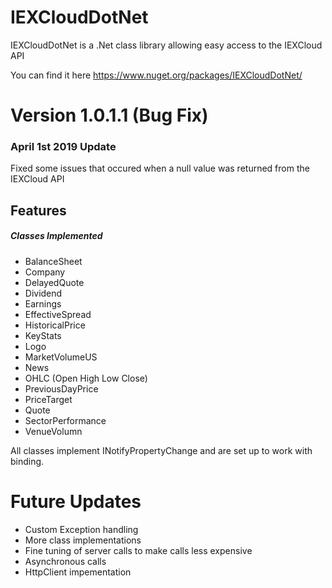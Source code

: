 # IEXCloudDotNet
IEXCloudDotNet is a .Net class library allowing easy access to the IEXCloud API

You can find it here https://www.nuget.org/packages/IEXCloudDotNet/

# Version 1.0.1.1 (Bug Fix)

### April 1st 2019 Update
Fixed some issues that occured when a null value was returned from the IEXCloud API


## Features 
##### Classes Implemented
- BalanceSheet
- Company
- DelayedQuote
- Dividend
- Earnings
- EffectiveSpread
- HistoricalPrice
- KeyStats
- Logo
- MarketVolumeUS
- News
- OHLC (Open High Low Close)
- PreviousDayPrice
- PriceTarget
- Quote
- SectorPerformance
- VenueVolumn

All classes implement INotifyPropertyChange and are set up to work with binding. 

# Future Updates
- Custom Exception handling
- More class implementations
- Fine tuning of server calls to make calls less expensive
- Asynchronous calls
- HttpClient impementation
